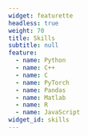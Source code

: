 ```yaml
---
widget: featurette
headless: true
weight: 70
title: Skills
subtitle: null
feature:
  - name: Python
  - name: C++
  - name: C
  - name: PyTorch
  - name: Pandas
  - name: Matlab
  - name: R
  - name: JavaScript
widget_id: skills
---
```

